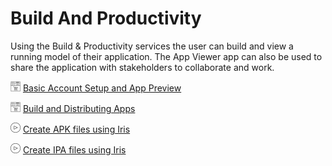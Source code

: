 
# Build And Productivity

Using the Build & Productivity services the user can build and view a running model of their application. The App Viewer app can also be used to share the application with stakeholders to collaborate and work.

![](Resources/Marketplace.png) [Basic Account Setup and App Preview](../Iris/iris_tutorials/Content/Module/sfpipeline_manual.md)

![](Resources/Marketplace.png) [Build and Distributing Apps](../Iris/iris_user_guide/Content/C_ComponentsOverview.md?Highlight=Component)

![](Resources/overview_video.png) [Create APK files using Iris](https://youtu.be/8rXUhlchH2U)

![](Resources/overview_video.png) [Create IPA files using Iris](https://youtu.be/KAvfoPSjnx0)

